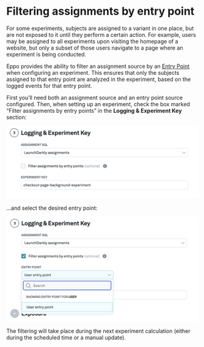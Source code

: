 # Filtering assignments by entry point

For some experiments, subjects are assigned to a variant in one place, but are not exposed to it until they perform a certain action. For example, users may be assigned to all experiments upon visiting the homepage of a website, but only a subset of those users navigate to a page where an experiment is being conducted.

Eppo provides the ability to filter an assignment source by an [Entry Point](../../statistics/sample-size-calculator/setup#creating-entry-points) when configuring an experiment. This ensures that only the subjects assigned to that entry point are analyzed in the experiment, based on the logged events for that entry point.

First you’ll need both an assignment source and an entry point source configured. Then, when setting up an experiment, check the box marked “Filter assignments by entry points” in the **Logging & Experiment Key** section:

![Choose assignment SQL](../../static/img/building-experiments/select-assignment-source.png)

…and select the desired entry point:

![Filter by Entry Point](../../static/img/building-experiments/select-filter-by-entry-point.png)

The filtering will take place during the next experiment calculation (either during the scheduled time or a manual update).
